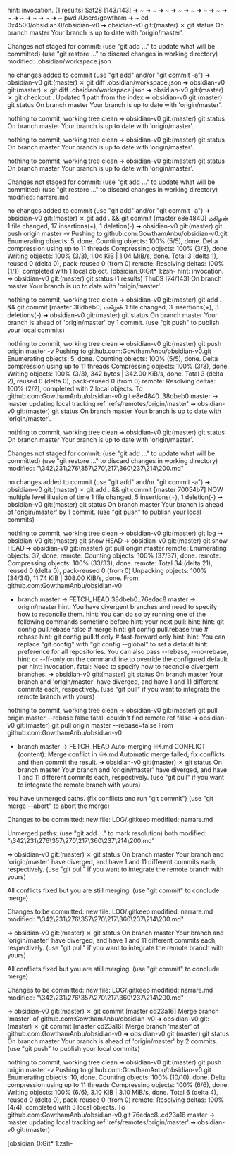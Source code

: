 hint: invocation.
                                                                                                                                                                                                             (1 results) Sat28 [143/143]
➜  ~
➜  ~
➜  ~
➜  ~
➜  ~
➜  ~
➜  ~
➜  ~
➜  ~
➜  ~
➜  ~
➜  ~ pwd
/Users/gowtham
➜  ~ cd 0x4500/obsidian.0/obsidian-v0
➜  obsidian-v0 git:(master) ✗ git status
On branch master
Your branch is up to date with 'origin/master'.

Changes not staged for commit:
  (use "git add <file>..." to update what will be committed)
  (use "git restore <file>..." to discard changes in working directory)
        modified:   .obsidian/workspace.json

no changes added to commit (use "git add" and/or "git commit -a")
➜  obsidian-v0 git:(master) ✗ git diff .obsidian/workspace.json
➜  obsidian-v0 git:(master) ✗ git diff .obsidian/workspace.json
➜  obsidian-v0 git:(master) ✗ git checkout .
Updated 1 path from the index
➜  obsidian-v0 git:(master) git status
On branch master
Your branch is up to date with 'origin/master'.

nothing to commit, working tree clean
➜  obsidian-v0 git:(master) git status
On branch master
Your branch is up to date with 'origin/master'.

nothing to commit, working tree clean
➜  obsidian-v0 git:(master) git status
On branch master
Your branch is up to date with 'origin/master'.

nothing to commit, working tree clean
➜  obsidian-v0 git:(master) git status
On branch master
Your branch is up to date with 'origin/master'.

Changes not staged for commit:
  (use "git add <file>..." to update what will be committed)
  (use "git restore <file>..." to discard changes in working directory)
        modified:   narrare.md

no changes added to commit (use "git add" and/or "git commit -a")
➜  obsidian-v0 git:(master) ✗ git add . && git commit
[master e8e4840] மகிழன்
 1 file changed, 17 insertions(+), 1 deletion(-)
➜  obsidian-v0 git:(master) git push origin master -v
Pushing to github.com:GowthamAnbu/obsidian-v0.git
Enumerating objects: 5, done.
Counting objects: 100% (5/5), done.
Delta compression using up to 11 threads
Compressing objects: 100% (3/3), done.
Writing objects: 100% (3/3), 1.04 KiB | 1.04 MiB/s, done.
Total 3 (delta 1), reused 0 (delta 0), pack-reused 0 (from 0)
remote: Resolving deltas: 100% (1/1), completed with 1 local object.
[obsidian_0:Git* 1:zsh-
hint: invocation.
➜  obsidian-v0 git:(master) git status                                                                                                                                                                        (1 results) Thu09 [74/143]
On branch master
Your branch is up to date with 'origin/master'.

nothing to commit, working tree clean
➜  obsidian-v0 git:(master) git add . && git commit
[master 38dbeb0] மகிழன்
 1 file changed, 3 insertions(+), 3 deletions(-)
➜  obsidian-v0 git:(master) git status
On branch master
Your branch is ahead of 'origin/master' by 1 commit.
  (use "git push" to publish your local commits)

nothing to commit, working tree clean
➜  obsidian-v0 git:(master) git push origin master -v
Pushing to github.com:GowthamAnbu/obsidian-v0.git
Enumerating objects: 5, done.
Counting objects: 100% (5/5), done.
Delta compression using up to 11 threads
Compressing objects: 100% (3/3), done.
Writing objects: 100% (3/3), 342 bytes | 342.00 KiB/s, done.
Total 3 (delta 2), reused 0 (delta 0), pack-reused 0 (from 0)
remote: Resolving deltas: 100% (2/2), completed with 2 local objects.
To github.com:GowthamAnbu/obsidian-v0.git
   e8e4840..38dbeb0  master -> master
updating local tracking ref 'refs/remotes/origin/master'
➜  obsidian-v0 git:(master) git status
On branch master
Your branch is up to date with 'origin/master'.

nothing to commit, working tree clean
➜  obsidian-v0 git:(master) git status
On branch master
Your branch is up to date with 'origin/master'.

Changes not staged for commit:
  (use "git add <file>..." to update what will be committed)
  (use "git restore <file>..." to discard changes in working directory)
        modified:   "\342\231\276\357\270\217\360\237\214\200.md"

no changes added to commit (use "git add" and/or "git commit -a")
➜  obsidian-v0 git:(master) ✗ git add . && git commit
[master 70054b7] NOW multiple level illusion of time
 1 file changed, 5 insertions(+), 1 deletion(-)
➜  obsidian-v0 git:(master) git status
On branch master
Your branch is ahead of 'origin/master' by 1 commit.
  (use "git push" to publish your local commits)

nothing to commit, working tree clean
➜  obsidian-v0 git:(master) git log
➜  obsidian-v0 git:(master) git show HEAD
➜  obsidian-v0 git:(master) git show HEAD
➜  obsidian-v0 git:(master) git pull origin master
remote: Enumerating objects: 37, done.
remote: Counting objects: 100% (37/37), done.
remote: Compressing objects: 100% (33/33), done.
remote: Total 34 (delta 21), reused 0 (delta 0), pack-reused 0 (from 0)
Unpacking objects: 100% (34/34), 11.74 KiB | 308.00 KiB/s, done.
From github.com:GowthamAnbu/obsidian-v0
 * branch            master     -> FETCH_HEAD
   38dbeb0..76edac8  master     -> origin/master
hint: You have divergent branches and need to specify how to reconcile them.
hint: You can do so by running one of the following commands sometime before
hint: your next pull:
hint:
hint:   git config pull.rebase false  # merge
hint:   git config pull.rebase true   # rebase
hint:   git config pull.ff only       # fast-forward only
hint:
hint: You can replace "git config" with "git config --global" to set a default
hint: preference for all repositories. You can also pass --rebase, --no-rebase,
hint: or --ff-only on the command line to override the configured default per
hint: invocation.
fatal: Need to specify how to reconcile divergent branches.
➜  obsidian-v0 git:(master) git status
On branch master
Your branch and 'origin/master' have diverged,
and have 1 and 11 different commits each, respectively.
  (use "git pull" if you want to integrate the remote branch with yours)

nothing to commit, working tree clean
➜  obsidian-v0 git:(master) git pull origin master --rebase false
fatal: couldn't find remote ref false
➜  obsidian-v0 git:(master) git pull origin master --rebase=false
From github.com:GowthamAnbu/obsidian-v0
 * branch            master     -> FETCH_HEAD
Auto-merging ♾️🌀.md
CONFLICT (content): Merge conflict in ♾️🌀.md
Automatic merge failed; fix conflicts and then commit the result.
➜  obsidian-v0 git:(master) ✗ git status
On branch master
Your branch and 'origin/master' have diverged,
and have 1 and 11 different commits each, respectively.
  (use "git pull" if you want to integrate the remote branch with yours)

You have unmerged paths.
  (fix conflicts and run "git commit")
  (use "git merge --abort" to abort the merge)

Changes to be committed:
        new file:   LOG/.gitkeep
        modified:   narrare.md

Unmerged paths:
  (use "git add <file>..." to mark resolution)
        both modified:   "\342\231\276\357\270\217\360\237\214\200.md"

➜  obsidian-v0 git:(master) ✗ git status
On branch master
Your branch and 'origin/master' have diverged,
and have 1 and 11 different commits each, respectively.
  (use "git pull" if you want to integrate the remote branch with yours)

All conflicts fixed but you are still merging.
  (use "git commit" to conclude merge)

Changes to be committed:
        new file:   LOG/.gitkeep
        modified:   narrare.md
        modified:   "\342\231\276\357\270\217\360\237\214\200.md"

➜  obsidian-v0 git:(master) ✗ git status
On branch master
Your branch and 'origin/master' have diverged,
and have 1 and 11 different commits each, respectively.
  (use "git pull" if you want to integrate the remote branch with yours)

All conflicts fixed but you are still merging.
  (use "git commit" to conclude merge)

Changes to be committed:
        new file:   LOG/.gitkeep
        modified:   narrare.md
        modified:   "\342\231\276\357\270\217\360\237\214\200.md"

➜  obsidian-v0 git:(master) ✗ git commit
[master cd23a16] Merge branch 'master' of github.com:GowthamAnbu/obsidian-v0
➜  obsidian-v0 git:(master) ✗ git commit
[master cd23a16] Merge branch 'master' of github.com:GowthamAnbu/obsidian-v0
➜  obsidian-v0 git:(master) git status
On branch master
Your branch is ahead of 'origin/master' by 2 commits.
  (use "git push" to publish your local commits)

nothing to commit, working tree clean
➜  obsidian-v0 git:(master) git push origin master -v
Pushing to github.com:GowthamAnbu/obsidian-v0.git
Enumerating objects: 10, done.
Counting objects: 100% (10/10), done.
Delta compression using up to 11 threads
Compressing objects: 100% (6/6), done.
Writing objects: 100% (6/6), 3.10 KiB | 3.10 MiB/s, done.
Total 6 (delta 4), reused 0 (delta 0), pack-reused 0 (from 0)
remote: Resolving deltas: 100% (4/4), completed with 3 local objects.
To github.com:GowthamAnbu/obsidian-v0.git
   76edac8..cd23a16  master -> master
updating local tracking ref 'refs/remotes/origin/master'
➜  obsidian-v0 git:(master)

[obsidian_0:Git* 1:zsh-